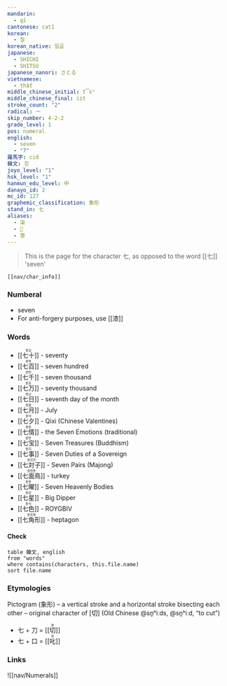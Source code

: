 ```yaml
---
mandarin:
  - qī
cantonese: cat1
korean:
  - 칠
korean_native: 일곱
japanese:
  - SHICHI
  - SHITSU
japanese_nanori: さとる
vietnamese:
  - thất
middle_chinese_initial: t͡sʰ
middle_chinese_final: iɪt
stroke_count: "2"
radical: 一
skip_number: 4-2-2
grade_level: 1
pos: numeral
english:
  - seven
  - "7"
羅馬字: cid
韓文: 칟
joyo_level: "1"
hsk_level: "1"
hanmun_edu_level: 中
danayo_id: 2
mc_id: 127
graphemic_classification: 象形
stand_in: 七
aliases:
  - 柒
  - 𠀁
  - 桼
---
```

> This is the page for the character 七, as opposed to the word [[七]] 'seven'
```meta-bind-embed
[[nav/char_info]]
```
### Numberal
- seven
-   For anti-forgery purposes, use [[漆]]
### Words
* <ruby>[[七十]]<rt>칟십</rt></ruby> - seventy
* <ruby>[[七百]]<rt>칟박</rt></ruby> - seven hundred
* <ruby>[[七千]]<rt>칟천</rt></ruby> - seven thousand
* <ruby>[[七万]]<rt>칟몬</rt></ruby> - seventy thousand
* <ruby>[[七日]]<rt>칟닏</rt></ruby> - seventh day of the month
* <ruby>[[七月]]<rt>칟웓</rt></ruby> - July
* <ruby>[[七夕]]<rt>칟석</rt></ruby> - Qixi (Chinese Valentines)
* <ruby>[[七情]]<rt>칟칭</rt></ruby> - the Seven Emotions (traditional)
* <ruby>[[七宝]]<rt>칟밧</rt></ruby> - Seven Treasures (Buddhism)
* <ruby>[[七事]]<rt>칟지</rt></ruby> - Seven Duties of a Sovereign
* <ruby>[[七対子]]<rt>칟되지</rt></ruby> - Seven Pairs (Majong)
* <ruby>[[七面鳥]]<rt>칟면촛</rt></ruby> - turkey
* <ruby>[[七曜]]<rt>칟욧</rt></ruby> - Seven Heavenly Bodies 
* <ruby>[[七星]]<rt>칟성</rt></ruby> - Big Dipper
* <ruby>[[七色]]<rt>칟식</rt></ruby> - ROYGBIV
* <ruby>[[七角形]]<rt>칟곡헝</rt></ruby> - heptagon
#### Check
```dataview
table 韓文, english
from "words"
where contains(characters, this.file.name)
sort file.name
```
### Etymologies
Pictogram (象形) – a vertical stroke and a horizontal stroke bisecting each other – original character of [切] (Old Chinese @sn̥ʰiːds, @sn̥ʰiːd, “to cut”)
- 七 + 刀 = <ruby>[[切]]<rt>첟</rt></ruby>
- 七 + 口 = <ruby>[[叱]]<rt>칟</rt></ruby>
### Links
![[nav/Numerals]]
